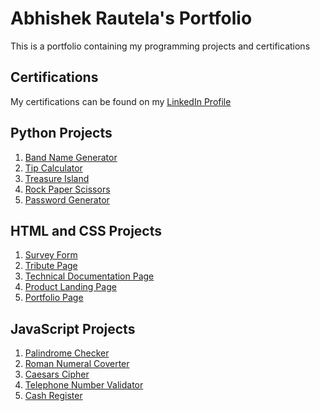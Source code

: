# Abhishek Rautela's Portfolio

This is a portfolio containing my programming projects and certifications

## Certifications

My certifications can be found on my [LinkedIn Profile](https://www.linkedin.com/in/rautelaabhishek/)

## Python Projects

1. [Band Name Generator](Projects/1.Band-Name-Generator.py)
2. [Tip Calculator](Projects/2.Tip-Calculator.py)
3. [Treasure Island](Projects/3.Treasure-Island.py)
4. [Rock Paper Scissors](Projects/4.Rock-Paper-Scissors.py)
5. [Password Generator](Projects/5.Password-Generator.py) 

## HTML and CSS Projects

1. [Survey Form](https://codepen.io/idonevenknow/full/YzVyeNO)
2. [Tribute Page](https://codepen.io/idonevenknow/full/zYwGmMa)
3. [Technical Documentation Page](https://codepen.io/idonevenknow/full/mdmrOdO)
4. [Product Landing Page](https://codepen.io/idonevenknow/full/rNmLrYw)
5. [Portfolio Page](https://codepen.io/idonevenknow/full/QWvpEzo)

## JavaScript Projects

1. [Palindrome Checker](Projects/Palindrome-Checker)
2. [Roman Numeral Coverter](Projects/Cash-Register)
3. [Caesars Cipher](Projects/Caesars-Cipher)
4. [Telephone Number Validator](Projects/Telephone-Number-Validator)
5. [Cash Register](Projects/Cash-Register)
